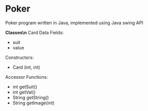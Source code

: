 # Poker
Poker program written in Java, implemented using Java swing API


 <b> Classes\n</b>
 Card
 Data Fields:
 - suit
 - value
 
 Constructors:
 - Card (int, int)
 
 Accessor Functions:
 - int getSuit()
 - int getVal()
 - String getString()
 - String getImage(int)
 
